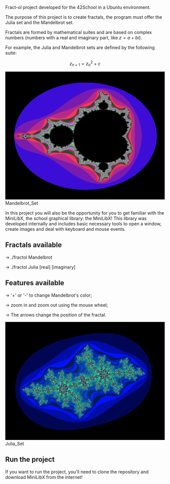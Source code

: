 Fract-ol project developed for the 42School in a Ubuntu environment.

The purpose of this project is to create fractals, the program must offer the Julia set and the Mandelbrot set.

Fractals are formed by mathematical suites and are based on complex numbers (numbers with a real and imaginary part, like $z = a + bi$).

For example, the Julia and Mandelbrot sets are defined by the following suite:

$$
z_{n+1} = z_n^2 + c
$$

![Mandelbrot](https://github.com/flaviocaliman/fract-ol_42Porto/blob/main/src/img_readme/Mandelbrot_Set.png) Mandelbrot_Set

In this project you will also be the opportunity for you to get familiar with the MiniLibX, the school graphical library: the MiniLibX!
This library was developed internally and includes basic necessary tools to open a window, create images and deal with keyboard and mouse events.

## Fractals available

-> ./fractol Mandelbrot

-> ./fractol Julia [real] [imaginary]

## Features available

-> '+' or '-' to change Mandelbrot's color;

-> zoom in and zoom out using the mouse wheel;

-> The arrows change the position of the fractal.

![Julia](https://github.com/flaviocaliman/fract-ol_42Porto/blob/main/src/img_readme/Julia_Set_-0.70_0.35.png) Julia_Set

## Run the project

If you want to run the project, you'll need to clone the repository and download MiniLibX from the internet!
